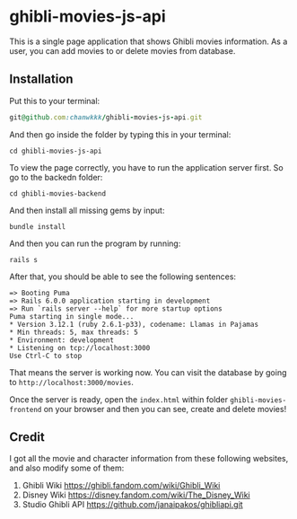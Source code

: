 # ghibli-movies-js-api

This is a single page application that shows Ghibli movies information. As a user, you can add movies to or delete movies from database.


## Installation

Put this to your terminal:

```ruby
git@github.com:chanwkkk/ghibli-movies-js-api.git
```

And then go inside the folder by typing this in your terminal:

```
cd ghibli-movies-js-api
```

To view the page correctly, you have to run the application server first. So go to the backedn folder: 

```
cd ghibli-movies-backend
```

And then install all missing gems by input:
```
bundle install
```

And then you can run the program by running:

```
rails s
```
After that, you should be able to see the following sentences:

```
=> Booting Puma
=> Rails 6.0.0 application starting in development
=> Run `rails server --help` for more startup options
Puma starting in single mode...
* Version 3.12.1 (ruby 2.6.1-p33), codename: Llamas in Pajamas
* Min threads: 5, max threads: 5
* Environment: development
* Listening on tcp://localhost:3000
Use Ctrl-C to stop
```
That means the server is working now. You can visit the database by going to 
`http://localhost:3000/movies`. 

Once the server is ready, open the `index.html` within folder `ghibli-movies-frontend` on your browser and then you can see, create and delete movies!

## Credit

I got all the movie and character information from these following websites, and also modify some of them: 

1. Ghibli Wiki  https://ghibli.fandom.com/wiki/Ghibli_Wiki
2. Disney Wiki  https://disney.fandom.com/wiki/The_Disney_Wiki
3. Studio Ghibli API https://github.com/janaipakos/ghibliapi.git 

